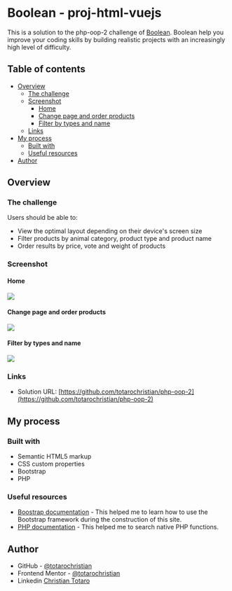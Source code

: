 # Boolean - proj-html-vuejs

This is a solution to the php-oop-2 challenge of [Boolean](https://boolean.careers/). Boolean help you improve your coding skills by building realistic projects with an increasingly high level of difficulty. 

## Table of contents

- [Overview](#overview)
  - [The challenge](#the-challenge)
  - [Screenshot](#screenshot)
    - [Home](#home)
    - [Change page and order products](#change-page-and-order-products)
    - [Filter by types and name](#filter-by-types-and-name)
  - [Links](#links)
- [My process](#my-process)
  - [Built with](#built-with)
  - [Useful resources](#useful-resources)
- [Author](#author)

## Overview

### The challenge

Users should be able to:

- View the optimal layout depending on their device's screen size
- Filter products by animal category, product type and product name
- Order results by price, vote and weight of products

### Screenshot

#### Home

![](./screenshots/home.gif)

#### Change page and order products

![](./screenshots/changePageAndOrderCards.gif)

#### Filter by types and name

![](./screenshots/filterByTypeAndText.gif)

### Links

- Solution URL: [https://github.com/totarochristian/php-oop-2](https://github.com/totarochristian/php-oop-2)

## My process

### Built with

- Semantic HTML5 markup
- CSS custom properties
- Bootstrap
- PHP

### Useful resources

- [Boostrap documentation](https://getbootstrap.com/) - This helped me to learn how to use the Bootstrap framework during the construction of this site.
- [PHP documentation](https://www.php.net/docs.php) - This helped me to search native PHP functions.

## Author

- GitHub - [@totarochristian](https://github.com/totarochristian)
- Frontend Mentor - [@totarochristian](https://www.frontendmentor.io/profile/totarochristian)
- Linkedin [Christian Totaro](https://www.linkedin.com/in/christian-totaro-080a7018a/)